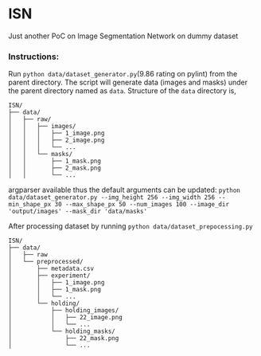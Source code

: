 # ISN

Just another PoC on Image Segmentation Network on dummy dataset

### Instructions:

Run ``python data/dataset_generator.py``(9.86 rating on pylint) from the parent directory. The script will generate data (images and masks) under the parent directory named as ``data``. Structure of the ``data`` directory is,

```
ISN/
├── data/
│   ├── raw/
│   │   ├── images/
│   │   │   ├── 1_image.png
│   │   │   ├── 2_image.png
│   │   │   └── ...
│   │   └── masks/
│   │       ├── 1_mask.png
│   │       ├── 2_mask.png
│   │       └── ...
```

argparser available thus the default arguments can be updated: ``python data/dataset_generator.py --img_height 256 --img_width 256 --min_shape_px 30 --max_shape_px 50 --num_images 100 --image_dir 'output/images' --mask_dir 'data/masks'``

After processing dataset by running ``python data/dataset_prepocessing.py``


```
ISN/
├── data/
│   ├── raw
│   └── preprocessed/
│       ├── metadata.csv
│       ├── experiment/
│       │   ├── 1_image.png
│       │   ├── 1_mask.png
│       │   └── ...
│       └── holding/
│           ├── holding_images/
│           │   ├── 22_image.png
│           │   └── ...
│           └── holding_masks/
│               ├── 22_mask.png
│               └── ...
```
